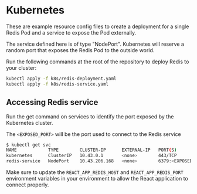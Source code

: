 # Kubernetes

These are example resource config files to create a deployment for a single Redis Pod and a service to expose the Pod externally.

The service defined here is of type "NodePort". Kubernetes will reserve a random port that exposes the Redis Pod to the outside world.

Run the following commands at the root of the repository to deploy Redis to your cluster:

```bash
kubectl apply -f k8s/redis-deployment.yaml
kubectl apply -f k8s/redis-service.yaml
```

## Accessing Redis service

Run the get command on services to identify the port exposed by the Kubernetes cluster.

The `<EXPOSED_PORT>` will be the port used to connect to the Redis service

```bash
$ kubectl get svc
NAME            TYPE        CLUSTER-IP      EXTERNAL-IP   PORT(S)                   AGE
kubernetes      ClusterIP   10.43.0.1       <none>        443/TCP                   107m
redis-service   NodePort    10.43.206.168   <none>        6379:<EXPOSED_PORT>/TCP   54m
```

Make sure to update the `REACT_APP_REDIS_HOST` and `REACT_APP_REDIS_PORT` environment variables in your environment to allow the React application to connect properly.
